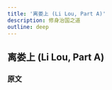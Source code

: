 ```yaml
---
title: '离娄上 (Li Lou, Part A)'
description: 修身治国之道
outline: deep
---
```


## 离娄上 (Li Lou, Part A)

### 原文

